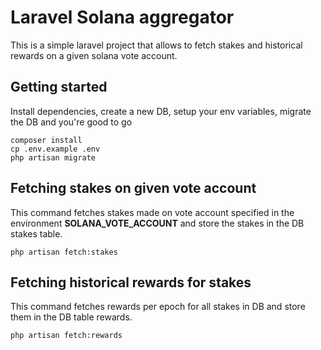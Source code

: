 # Laravel Solana aggregator

This is a simple laravel project that allows to fetch stakes and historical rewards on a given solana vote account.

## Getting started
Install dependencies, create a new DB, setup your env variables, migrate the DB and you're good to go
```
composer install
cp .env.example .env
php artisan migrate
```

## Fetching stakes on given vote account
This command fetches stakes made on vote account specified in the environment **SOLANA_VOTE_ACCOUNT** and store the stakes in the DB stakes table.
```
php artisan fetch:stakes
```

## Fetching historical rewards for stakes
This command fetches rewards per epoch for all stakes in DB and store them in the DB table rewards.
```
php artisan fetch:rewards
```

